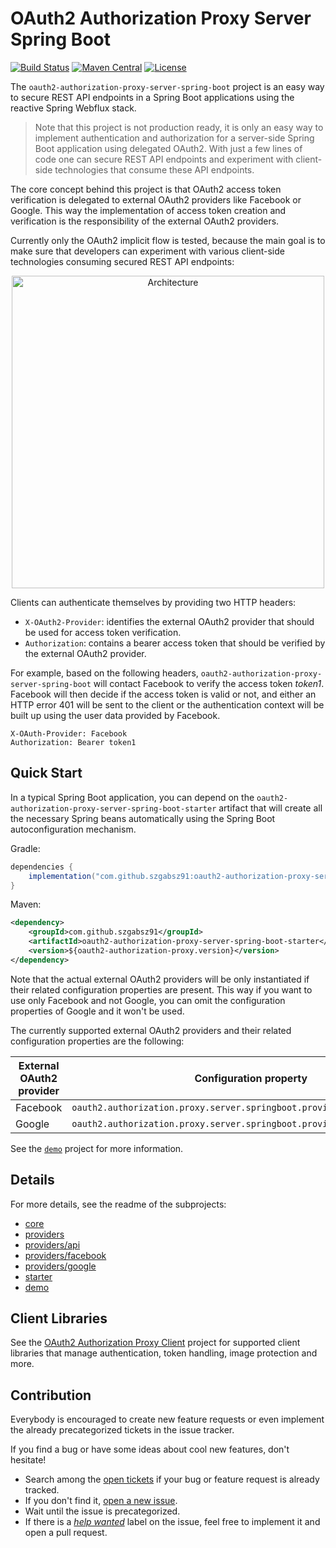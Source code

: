 # OAuth2 Authorization Proxy Server Spring Boot


[![Build Status](https://img.shields.io/circleci/project/github/szgabsz91/oauth2-authorization-proxy-server-spring-boot/master.svg)](https://circleci.com/gh/szgabsz91/workflows/oauth2-authorization-proxy-server-spring-boot)
[![Maven Central](https://maven-badges.herokuapp.com/maven-central/com.github.szgabsz91/oauth2-authorization-proxy-server-spring-boot-starter/badge.svg)](https://maven-badges.herokuapp.com/maven-central/com.github.szgabsz91/oauth2-authorization-proxy-server-spring-boot-starter)
[![License](https://img.shields.io/github/license/szgabsz91/oauth2-authorization-proxy-server-spring-boot.svg)](https://github.com/szgabsz91/oauth2-authorization-proxy-server-spring-boot/blob/master/LICENSE)

The `oauth2-authorization-proxy-server-spring-boot` project is an easy way to secure REST API endpoints in a Spring Boot
applications using the reactive Spring Webflux stack.

> Note that this project is not production ready, it is only an easy way to implement authentication and authorization
> for a server-side Spring Boot application using delegated OAuth2. With just a few lines of code one can secure REST
> API endpoints and experiment with client-side technologies that consume these API endpoints.

The core concept behind this project is that OAuth2 access token verification is delegated to external
OAuth2 providers like Facebook or Google. This way the implementation of access token creation and verification is the
responsibility of the external OAuth2 providers.

Currently only the OAuth2 implicit flow is tested, because the main goal is to make sure that developers can
experiment with various client-side technologies consuming secured REST API endpoints:

<p align="center">
    <img src="docs/architecture.png" alt="Architecture" title="Architecture" width="500">
</p>

Clients can authenticate themselves by providing two HTTP headers:

* `X-OAuth2-Provider`: identifies the external OAuth2 provider that should be used for access token verification.
* `Authorization`: contains a bearer access token that should be verified by the external OAuth2 provider.

For example, based on the following headers, `oauth2-authorization-proxy-server-spring-boot` will contact Facebook to
verify the access token *token1*. Facebook will then decide if the access token is valid or not, and either an HTTP
error 401 will be sent to the client or the authentication context will be built up using the user data provided by
Facebook.

```
X-OAuth-Provider: Facebook
Authorization: Bearer token1
```

## Quick Start

In a typical Spring Boot application, you can depend on the `oauth2-authorization-proxy-server-spring-boot-starter`
artifact that will create all the necessary Spring beans automatically using the Spring Boot autoconfiguration
mechanism.

Gradle:

```groovy
dependencies {
    implementation("com.github.szgabsz91:oauth2-authorization-proxy-server-spring-boot-starter:${oauth2AuthorizationProxyVersion}")
}
```

Maven:

```xml
<dependency>
    <groupId>com.github.szgabsz91</groupId>
    <artifactId>oauth2-authorization-proxy-server-spring-boot-starter</artifactId>
    <version>${oauth2-authorization-proxy.version}</version>
</dependency>
```

Note that the actual external OAuth2 providers will be only instantiated if their related configuration properties are
present. This way if you want to use only Facebook and not Google, you can omit the configuration properties of Google
and it won't be used.

The currently supported external OAuth2 providers and their related configuration properties are the following:

| External OAuth2 provider | Configuration property                                                   |
|--------------------------|--------------------------------------------------------------------------|
| Facebook                 | `oauth2.authorization.proxy.server.springboot.providers.facebook.appId`  |
| Google                   | `oauth2.authorization.proxy.server.springboot.providers.google.clientId` |

See the [`demo`](demo) project for more information.

## Details

For more details, see the readme of the subprojects:

* [core](core)
* [providers](providers)
* [providers/api](providers/api)
* [providers/facebook](providers/facebook)
* [providers/google](providers/google)
* [starter](starter)
* [demo](demo)

## Client Libraries

See the [OAuth2 Authorization Proxy Client](https://github.com/szgabsz91/oauth2-authorization-proxy-client) project for supported client libraries that manage authentication, token handling, image protection and more.

## Contribution

Everybody is encouraged to create new feature requests or even implement the already precategorized tickets in the
issue tracker.

If you find a bug or have some ideas about cool new features, don't hesitate!

* Search among the
    [open tickets](https://github.com/szgabsz91/oauth2-authorization-proxy-server-spring-boot/issues)
    if your bug or feature request is already tracked.
* If you don't find it,
    [open a new issue](https://github.com/szgabsz91/oauth2-authorization-proxy-server-spring-boot/issues/new).
* Wait until the issue is precategorized.
* If there is a
    *[help wanted](https://github.com/szgabsz91/oauth2-authorization-proxy-server-spring-boot/labels/help%20wanted)*
    label on the issue, feel free to implement it and open a pull request.
